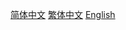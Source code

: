 [简体中文](https://github.com/Si-Jiu49/HearingProgram/blob/main/README_ChineseMainland.md)
[繁体中文](https://github.com/Si-Jiu49/HearingProgram/blob/main/README_TaiwanChina_or_ChinaHongKong.md)
[English](https://github.com/Si-Jiu49/HearingProgram/blob/main/README_English.md)
